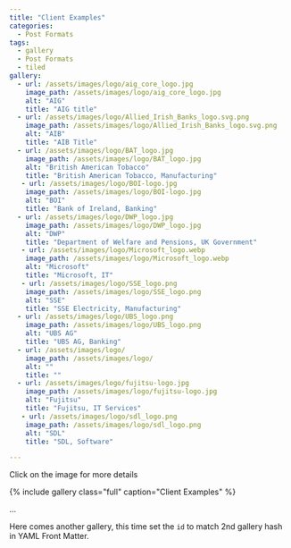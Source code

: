 ```yaml
---
title: "Client Examples"
categories:
  - Post Formats
tags:
  - gallery
  - Post Formats
  - tiled
gallery:
  - url: /assets/images/logo/aig_core_logo.jpg
    image_path: /assets/images/logo/aig_core_logo.jpg
    alt: "AIG"
    title: "AIG title"
  - url: /assets/images/logo/Allied_Irish_Banks_logo.svg.png
    image_path: /assets/images/logo/Allied_Irish_Banks_logo.svg.png
    alt: "AIB"
    title: "AIB Title"
  - url: /assets/images/logo/BAT_logo.jpg
    image_path: /assets/images/logo/BAT_logo.jpg
    alt: "British American Tobacco"
    title: "British American Tobacco, Manufacturing"    
   - url: /assets/images/logo/BOI-logo.jpg
    image_path: /assets/images/logo/BOI-logo.jpg
    alt: "BOI"
    title: "Bank of Ireland, Banking" 
  - url: /assets/images/logo/DWP_logo.jpg
    image_path: /assets/images/logo/DWP_logo.jpg
    alt: "DWP"
    title: "Department of Welfare and Pensions, UK Government"
   - url: /assets/images/logo/Microsoft_logo.webp
    image_path: /assets/images/logo/Microsoft_logo.webp
    alt: "Microsoft"
    title: "Microsoft, IT"    
   - url: /assets/images/logo/SSE_logo.png
    image_path: /assets/images/logo/SSE_logo.png
    alt: "SSE"
    title: "SSE Electricity, Manufacturing" 
  - url: /assets/images/logo/UBS_logo.png
    image_path: /assets/images/logo/UBS_logo.png
    alt: "UBS AG"
    title: "UBS AG, Banking" 
  - url: /assets/images/logo/
    image_path: /assets/images/logo/
    alt: ""
    title: "" 
  - url: /assets/images/logo/fujitsu-logo.jpg
    image_path: /assets/images/logo/fujitsu-logo.jpg
    alt: "Fujitsu"
    title: "Fujitsu, IT Services" 
   - url: /assets/images/logo/sdl_logo.png
    image_path: /assets/images/logo/sdl_logo.png
    alt: "SDL"
    title: "SDL, Software" 

---
```


Click on the image for more details

{% include gallery class="full" caption="Client Examples" %}

...

Here comes another gallery, this time set the `id` to match 2nd gallery hash in YAML Front Matter.

